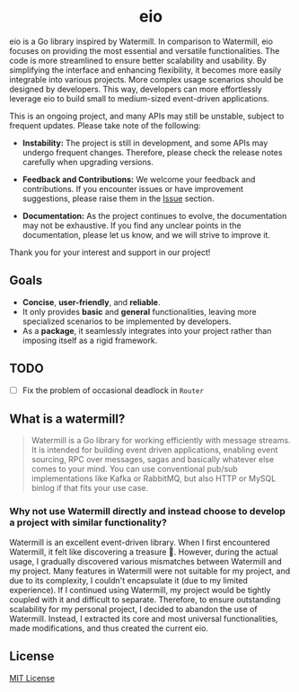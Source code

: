 <div style="text-align: center">

# eio

</div>



eio is a Go library inspired by Watermill.
In comparison to Watermill, eio focuses on providing the most essential and versatile functionalities.
The code is more streamlined to ensure better scalability and usability.
By simplifying the interface and enhancing flexibility, it becomes more easily integrable into various projects.
More complex usage scenarios should be designed by developers.
This way, developers can more effortlessly leverage eio to build small to medium-sized event-driven applications.

This is an ongoing project, and many APIs may still be unstable, subject to frequent updates. Please take note of the following:

- **Instability:** The project is still in development, and some APIs may undergo frequent changes. Therefore, please check the release notes carefully when upgrading versions.

- **Feedback and Contributions:** We welcome your feedback and contributions. If you encounter issues or have improvement suggestions, please raise them in the [Issue](https://github.com/qmstar0/eio/issues) section.

- **Documentation:** As the project continues to evolve, the documentation may not be exhaustive. If you find any unclear points in the documentation, please let us know, and we will strive to improve it.

Thank you for your interest and support in our project!

## Goals

* **Concise**, **user-friendly**, and **reliable**.
* It only provides **basic** and **general** functionalities, leaving more specialized scenarios to be implemented by developers.
* As a **package**, it seamlessly integrates into your project rather than imposing itself as a rigid framework.

## TODO

- [ ] Fix the problem of occasional deadlock in `Router`

## What is a watermill?

> Watermill is a Go library for working efficiently with message streams. It is intended for building event
> driven applications, enabling event sourcing, RPC over messages, sagas and basically whatever else comes to
> your mind. You can use conventional pub/sub implementations like Kafka or RabbitMQ, but also HTTP or
> MySQL binlog if that fits your use case.

### Why not use Watermill directly and instead choose to develop a project with similar functionality?

Watermill is an excellent event-driven library. When I first encountered Watermill, it felt like discovering a treasure 🤩.
However, during the actual usage, I gradually discovered various mismatches between Watermill and my project.
Many features in Watermill were not suitable for my project, and due to its complexity, I couldn't encapsulate it (due to my limited experience).
If I continued using Watermill, my project would be tightly coupled with it and difficult to separate. Therefore,
to ensure outstanding scalability for my personal project, I decided to abandon the use of Watermill. Instead,
I extracted its core and most universal functionalities, made modifications, and thus created the current eio.

## License

[MIT License](./LICENSE)